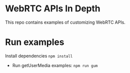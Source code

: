 # WebRTC APIs In Depth

This repo contains examples of customizing WebRTC APIs.

# Run examples

Install dependencies `npm install`

* Run getUserMedia examples: `npm run gum`